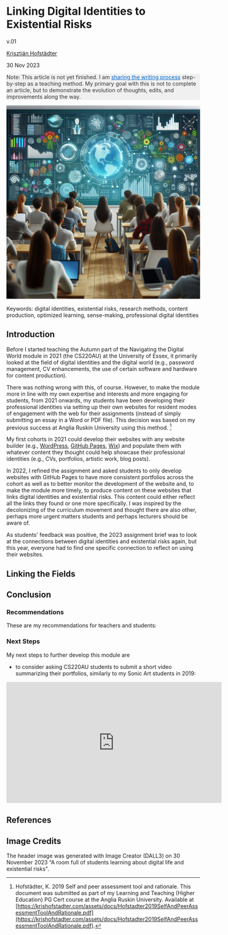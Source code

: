 <!--
## Tasks
  - centered images if not full width
- can I address the students with 'you' here?
- can I then recontextualize it for a research paper?
- can I see previous version of the website in the browser using GitHub?
  - can I ask via survey for feedback from
    - all students since 2021 
    - staff at Essex or elsewhere
-->

# Linking Digital Identities to Existential Risks
<!-- the title is the research question -->
v.01

[Krisztián Hofstädter](https://krishofstadter.com/)

30 Nov 2023 <!-- to amend every time the file is updated -->

<p style="background-color: #f0f0f0; color: #333;">Note: This article is not yet finished. I am <a href="https://github.com/khofstadter/CS220AU-DP/commits/main/index.md" style="color:#0066cc;">sharing the writing process</a> step-by-step as a teaching method. My primary goal with this is not to complete an article, but to demonstrate the evolution of thoughts, edits, and improvements along the way.</p>

![An AI generated image with a room full of students learning about digital life and existential risks.](assets/img/2023-11-30-students-digital-life-existential-risks-bing-dalle.jpg)

Keywords: digital identities, existential risks, research methods, content production, optimized learning, sense-making, professional digital identities

## Introduction
Before I started teaching the Autumn part of the Navigating the Digital World module in 2021 (the CS220AU) at the University of Essex, it primarily looked at the field of digital identities and the digital world (e.g., password management, CV enhancements, the use of certain software and hardware for content production<!-- what else?-->).

<!-- explain that AU is more practical and SP more theoretical? -->

There was nothing wrong with this, of course. However, to make the module more in line with my own expertise and interests and more engaging for students, from 2021 onwards, my students have been developing their professional identities via setting up their own websites for resident modes of engagement with the web for their assignments (instead of simply submitting an essay in a Word or PDF file). This decision was based on my previous success at Anglia Ruskin University using this method. [^Hofstadter2019SelfAndPeerAssessmentToolAndRationale]

My first cohorts in 2021 could develop their websites with any website builder (e.g., [WordPress](https://wordpress.org/), [GitHub Pages](https://pages.github.com/), [Wix](https://www.wix.com/)) and populate them with whatever content they thought could help showcase their professional identities (e.g., CVs, portfolios, artistic work, blog posts). <!-- I could help them with WordPress and GitHub Pages. Actually they all had to have a GitHub account, but the website didn't have to be with GitHub. -->

In 2022, I refined the assignment and asked students to only develop websites with GitHub Pages to have more consistent portfolios across the cohort as well as to better monitor the development of the website and, to make the module more timely, to produce content on these websites that links digital identities and existential risks. This content could either reflect all the links they found or one more specifically. I was inspired by the decolonizing of the curriculum movement and thought there are also other, perhaps more urgent matters students and perhaps lecturers should be aware of.

As students' feedback was positive, the 2023 assignment brief was to look at the connections between digital identities and existential risks again, but this year, everyone had to find one specific connection to reflect on using their websites.

<!-- I also have an interest in both fields, but I would say I am more of an expert in the field of digital identities than existential risks. -->

## Linking the Fields

## Conclusion
### Recommendations
These are my recommendations for teachers and students: 

### Next Steps
My next steps to further develop this module are 

- to consider asking CS220AU students to submit a short video summarizing their portfolios, similarly to my Sonic Art students in 2019:

<iframe width="560" height="315" src="https://www.youtube.com/embed/4zAcHPiUrxs?si=xCvCaAvI3LvJ49s1" title="YouTube video player" frameborder="0" allow="accelerometer; autoplay; clipboard-write; encrypted-media; gyroscope; picture-in-picture; web-share" allowfullscreen></iframe> <!-- todo code on https://navigatingthedigitalworld.com/docs/digital-identities page for embedding full width video -->

## References

[^Hofstadter2019SelfAndPeerAssessmentToolAndRationale]: Hofstädter, K. 2019 Self and peer assessment tool and rationale. This document was submitted as part of my Learning and Teaching (Higher Education) PG Cert course at the Anglia Ruskin University. Available at [https://krishofstadter.com/assets/docs/Hofstadter2019SelfAndPeerAssessmentToolAndRationale.pdf](https://krishofstadter.com/assets/docs/Hofstadter2019SelfAndPeerAssessmentToolAndRationale.pdf).

## Image Credits
The header image was generated with Image Creator (DALL3) on 30 November 2023 “A room full of students learning about digital life and existential risks".